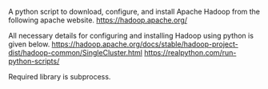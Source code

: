 A python script to download, configure, and install Apache Hadoop from the following apache website.
https://hadoop.apache.org/

All necessary details for configuring and installing Hadoop using python is given below.
https://hadoop.apache.org/docs/stable/hadoop-project-dist/hadoop-common/SingleCluster.html
https://realpython.com/run-python-scripts/

Required library is subprocess.

